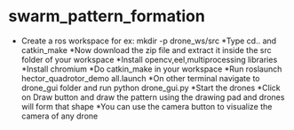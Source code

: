 # swarm_pattern_formation

* Create a ros workspace for ex: mkdir -p drone_ws/src
*Type cd.. and catkin_make
*Now download the zip file and extract it inside the src folder of your workspace
*Install opencv,eel,multiprocessing libraries
*Install chromium
*Do catkin_make in your workspace
*Run roslaunch hector_quadrotor_demo all.launch
*On other terminal navigate to drone_gui folder and run python drone_gui.py
*Start the drones
*Click on Draw button and draw the pattern using the drawing pad and drones will form that shape
*You can use the camera button to visualize the camera of any drone

